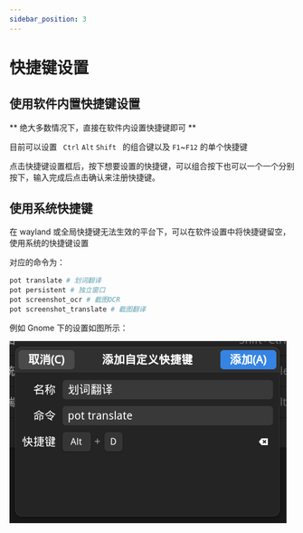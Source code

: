 ```yaml
---
sidebar_position: 3
---
```


# 快捷键设置

## 使用软件内置快捷键设置

** 绝大多数情况下，直接在软件内设置快捷键即可 **

目前可以设置 ` Ctrl` `Alt` `Shift ` 的组合键以及 `F1`~`F12` 的单个快捷键

点击快捷键设置框后，按下想要设置的快捷键，可以组合按下也可以一个一个分别按下，输入完成后点击确认来注册快捷键。

## 使用系统快捷键

在 wayland 或全局快捷键无法生效的平台下，可以在软件设置中将快捷键留空，使用系统的快捷键设置

对应的命令为：

```bash
pot translate # 划词翻译
pot persistent # 独立窗口
pot screenshot_ocr # 截图OCR
pot screenshot_translate # 截图翻译
```

例如 Gnome 下的设置如图所示：

![](./asset/shortcut.png)
